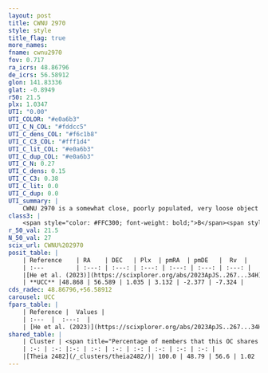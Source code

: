 ```yaml
---
layout: post
title: CWNU 2970
style: style
title_flag: true
more_names: 
fname: cwnu2970
fov: 0.717
ra_icrs: 48.86796
de_icrs: 56.58912
glon: 141.83336
glat: -0.8949
r50: 21.5
plx: 1.0347
UTI: "0.00"
UTI_COLOR: "#e0a6b3"
UTI_C_N_COL: "#fddcc5"
UTI_C_dens_COL: "#f6c1b8"
UTI_C_C3_COL: "#fff1d4"
UTI_C_lit_COL: "#e0a6b3"
UTI_C_dup_COL: "#e0a6b3"
UTI_C_N: 0.27
UTI_C_dens: 0.15
UTI_C_C3: 0.38
UTI_C_lit: 0.0
UTI_C_dup: 0.0
UTI_summary: |
    CWNU 2970 is a somewhat close, poorly populated, very loose object of low C3 quality. It was recently reported in the literature.<br><br><span style="color: #99180f; font-weight: bold;">Warning: </span>This is very likely a duplicate object, which shares a large percentage of members with at least one previously reported entry.
class3: |
    <span style="color: #FFC300; font-weight: bold;">B</span><span style="color: red; font-weight: bold;">C</span>
r_50_val: 21.5
N_50_val: 27
scix_url: CWNU%202970
posit_table: |
    | Reference    | RA    | DEC   | Plx  | pmRA  | pmDE   |  Rv  |
    | :---         | :---: | :---: | :---: | :---: | :---: | :---: |
    |[He et al. (2023)](https://scixplorer.org/abs/2023ApJS..267...34H) | 48.995 | 56.554 | 1.024 | 3.148 | -2.387 | -17.08 |
    | **UCC** |48.868 | 56.589 | 1.035 | 3.132 | -2.377 | -7.324 | 
cds_radec: 48.86796,+56.58912
carousel: UCC
fpars_table: |
    | Reference |  Values |
    | :---  |  :---:  |
    | [He et al. (2023)](https://scixplorer.org/abs/2023ApJS..267...34H) | `A0=2.15, m-M=10.0, logA=8.1` |
shared_table: |
    | Cluster | <span title="Percentage of members that this OC shares with the ones listed">%</span>   | RA   | DEC   | Plx   | pmRA  | pmDE  | Rv | UTI |
    | :-: | :-: |:-: | :-: | :-: | :-: | :-: | :-: | :-: |
    |[Theia 2482](/_clusters/theia2482/)| 100.0 | 48.79 | 56.6 | 1.02 | 3.1 | -2.33 | -7.32 |0.37 |
---
```

